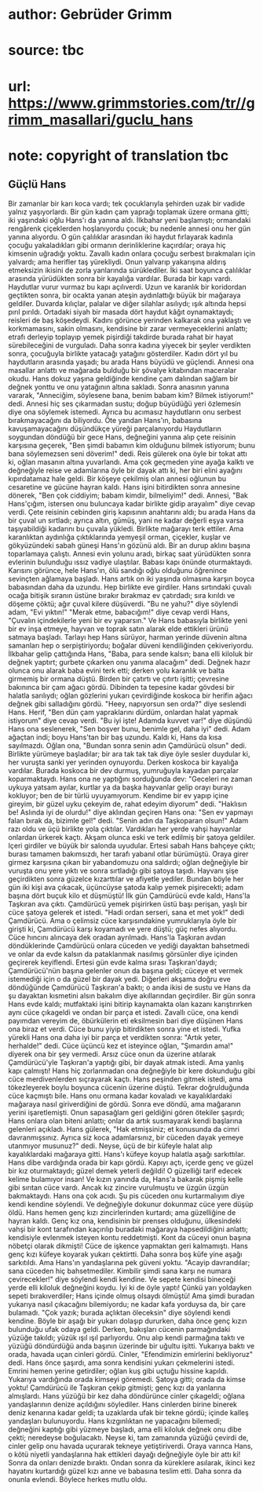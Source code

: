 # author: Gebrüder Grimm
# source: tbc
# url: https://www.grimmstories.com/tr//grimm_masallari/guclu_hans
# note: copyright of translation tbc

## Güçlü Hans 

Bir zamanlar bir karı koca vardı; tek çocuklarıyla şehirden uzak bir
vadide yalnız yaşıyorlardı. Bir gün kadın çam yaprağı toplamak üzere
ormana gitti; iki yaşındaki oğlu Hans'ı da yanına aldı. İlkbahar yeni
başlamıştı; ormandaki rengârenk çiçeklerden hoşlanıyordu çocuk; bu
nedenle annesi onu her gün yanına alıyordu.
O gün çalılıklar arasından iki haydut fırlayarak kadınla çocuğu
yakaladıkları gibi ormanın derinliklerine kaçırdılar; oraya hiç kimsenin
uğradığı yoktu.
Zavallı kadın onlara çocuğu serbest bırakmaları için yalvardı; ama
herifler taş yürekliydi. Onun yalvarıp yakarışına aldırış etmeksizin
ikisini de zorla yanlarında sürüklediler. İki saat boyunca çalılıklar
arasında yürüdükten sonra bir kayalığa vardılar. Burada bir kapı vardı.
Haydutlar vurur vurmaz bu kapı açılıverdi. Uzun ve karanlık bir
koridordan geçtikten sonra, bir ocakta yanan ateşin aydınlattığı büyük
bir mağaraya geldiler. Duvarda kılıçlar, palalar ve diğer silahlar
asılıydı; ışık altında hepsi pırıl pırıldı. Ortadaki siyah bir masada
dört haydut kâğıt oynamaktaydı; reisleri de baş köşedeydi. Kadını
görünce yerinden kalkarak ona yaklaştı ve korkmamasını, sakin olmasını,
kendisine bir zarar vermeyeceklerini anlattı; etrafı derleyip toplayıp
yemek pişirdiği takdirde burada rahat bir hayat sürebileceğini de
vurguladı.
Daha sonra kadına yiyecek bir şeyler verdikten sonra, çocuğuyla birlikte
yatacağı yatağını gösterdiler.
Kadın dört yıl bu haydutların arasında yaşadı; bu arada Hans büyüdü ve
güçlendi. Annesi ona masallar anlattı ve mağarada bulduğu bir şövalye
kitabından maceralar okudu. Hans dokuz yaşına geldiğinde kendine çam
dalından sağlam bir değnek yonttu ve onu yatağının altına sakladı. Sonra
anasının yanına vararak, "Anneciğim, söylesene bana, benim babam kim?
Bilmek istiyorum!" dedi.
Annesi hiç ses çıkarmadan sustu; doğup büyüdüğü yeri özlemesin diye ona
söylemek istemedi. Ayrıca bu acımasız haydutların onu serbest
bırakmayacağını da biliyordu. Öte yandan Hans'ın, babasına
kavuşamayacağını düşündükçe yüreği parçalanıyordu
Haydutların soygundan döndüğü bir gece Hans, değneğini yanına alıp çete
reisinin karşısına geçerek, "Ben şimdi babamın kim olduğunu bilmek
istiyorum; bunu bana söylemezsen seni döverim!" dedi. Reis gülerek ona
öyle bir tokat attı ki, oğlan masanın altına yuvarlandı. Ama çok
geçmeden yine ayağa kalktı ve değneğiyle reise ve adamlarına öyle bir
dayak attı ki, her biri elini ayağını kıpırdatamaz hale geldi. Bir
köşeye çekilmiş olan annesi oğlunun bu cesaretine ve gücüne hayran
kaldı.
Hans işini bitirdikten sonra annesine dönerek, "Ben çok ciddiyim; babam
kimdir, bilmeliyim!" dedi. Annesi, "Bak Hans'çığım, istersen onu
buluncaya kadar birlikte gidip arayalım" diye cevap verdi. Çete
reisinin cebinden giriş kapısının anahtarını aldı; bu arada Hans da bir
çuval un sırtladı; ayrıca altın, gümüş, yani ne kadar değerli eşya varsa
taşıyabildiği kadarını bu çuvala yükledi. Birlikte mağarayı terk
ettiler. Ama karanlıktan aydınlığa çıktıklarında yemyeşil orman,
çiçekler, kuşlar ve gökyüzündeki sabah güneşi Hans'ın gözünü aldı. Bir
an durup aklını başına toparlamaya çalıştı.
Annesi evin yolunu aradı, birkaç saat yürüdükten sonra evlerinin
bulunduğu ıssız vadiye ulaştılar.
Babası kapı önünde oturmaktaydı. Karısını görünce, hele Hans'ın, ölü
sandığı oğlu olduğunu öğrenince sevinçten ağlamaya başladı.
Hans artık on iki yaşında olmasına karşın boyca babasından daha da
uzundu.
Hep birlikte eve girdiler. Hans sırtındaki çuvalı ocağa bitişik sıranın
üstüne bırakır bırakmaz ev çatırdadı; sıra kırıldı ve döşeme çöktü; ağır
çuval kilere düşüverdi.
"Bu ne yahu?" diye söylendi adam, "Evi yıktın!"
"Merak etme, babacığım!" diye cevap verdi Hans, "Çuvalın
içindekilerle yeni bir ev yaparsın."
Ve Hans babasıyla birlikte yeni bir ev inşa etmeye, hayvan ve toprak
satın alarak elde ettikleri ürünü satmaya başladı.
Tarlayı hep Hans sürüyor, harman yerinde düvenin altına samanları hep o
serpiştiriyordu; boğalar düveni kendiliğinden çekiveriyordu.
İlkbahar gelip çattığında Hans, "Baba, para sende kalsın; bana elli
kiloluk bir değnek yaptırt; gurbete çıkarken onu yanıma alacağım"
dedi.
Değnek hazır olunca onu alarak baba evini terk etti; derken yolu
karanlık ve balta girmemiş bir ormana düştü. Birden bir çatırtı ve
çıtırtı işitti; çevresine bakınınca bir çam ağacı gördü. Dibinden ta
tepesine kadar gövdesi bir halatla sarılıydı; oğlan gözlerini yukarı
çevirdiğinde koskoca bir herifin ağacı değnek gibi salladığını gördü.
"Heey, napıyorsun sen orda?" diye seslendi Hans.
Herif, "Ben dün çam yapraklarını dürdüm, onlardan halat yapmak
istiyorum" diye cevap verdi. "Bu iyi işte! Adamda kuvvet var!" diye
düşündü Hans ona seslenerek, "Sen boşver bunu, benimle gel, daha iyi"
dedi.
Adam ağaçtan indi; boyu Hans'tan bir baş uzundu. Kaldı ki, Hans da kısa
sayılmazdı. Oğlan ona, "Bundan sonra senin adın Çamdürücü olsun"
dedi.
Birlikte yürümeye başladılar; bir ara tak tak tak diye öyle sesler
duydular ki, her vuruşta sanki yer yerinden oynuyordu.
Derken koskoca bir kayalığa vardılar. Burada koskoca bir dev durmuş,
yumruğuyla kayadan parçalar koparmaktaydı. Hans ona ne yaptığını
sorduğunda dev:
"Geceleri ne zaman uykuya yatsam ayılar, kurtlar ya da başka hayvanlar
gelip orayı burayı kokluyor; ben de bir türlü uyuyamıyorum. Kendime bir
ev yapıp içine gireyim, bir güzel uyku çekeyim de, rahat edeyim
diyorum" dedi.
"Haklısın be! Aslında iyi de olurdu!" diye aklından geçiren Hans ona:
"Sen ev yapmayı falan bırak da, bizimle gel!" dedi. "Senin adın da
Taşkoparan olsun!"
Adam razı oldu ve üçü birlikte yola çıktılar. Vardıkları her yerde vahşi
hayvanlar onlardan ürkerek kaçtı.
Akşam olunca eski ve terk edilmiş bir şatoya geldiler. Içeri girdiler ve
büyük bir salonda uyudular.
Ertesi sabah Hans bahçeye çıktı; burası tamamen bakımsızdı, her tarafı
yabanıl otlar bürümüştü. Oraya girer girmez karşısına çıkan bir
yabandomuzu ona saldırdı; oğlan değneğiyle bir vuruşta onu yere yıktı ve
sonra sırtladığı gibi şatoya taşıdı.
Hayvanı şişe geçirdikten sonra güzelce kızarttılar ve afiyetle yediler.
Bundan böyle her gün iki kişi ava çıkacak, üçüncüyse şatoda kalıp yemek
pişirecekti; adam başına dört buçuk kilo et düşmüştü!
İlk gün Çamdürücü evde kaldı, Hans'la Taşkıran ava çıktı.
Çamdürücü yemek pişirirken üstü başı perişan, yaşlı bir cüce şatoya
gelerek et istedi.
"Hadi ordan serseri, sana et met yok!" dedi Çamdürücü.
Ama o çelimsiz cüce karşısındakine yumruklarıyla öyle bir girişti ki,
Çamdürücü karşı koyamadı ve yere düştü; güç nefes alıyordu. Cüce hıncını
alıncaya dek oradan ayrılmadı.
Hans'la Taşkıran avdan döndüklerinde Çamdürücü onlara cüceden ve yediği
dayaktan bahsetmedi ve onlar da evde kalsın da pataklanmak nasılmış
görsünler diye içinden geçirerek keyiflendi.
Ertesi gün evde kalma sırası Taşkıran'daydı; Çamdürücü'nün başına
gelenler onun da başına geldi; cüceye et vermek istemediği için o da
güzel bir dayak yedi.
Diğerleri akşama doğru eve döndüğünde Çamdürücü Taşkıran'a baktı; o
anda ikisi de sustu ve Hans da şu dayaktan kısmetini alsın bakalım diye
akıllarından geçirdiler.
Bir gün sonra Hans evde kaldı; mutfaktaki işini bitirip kaynamakta olan
kazanı karıştırırken aynı cüce çıkageldi ve ondan bir parça et istedi.
Zavallı cüce, ona kendi payımdan vereyim de, öbürkülerin eti eksilmesin
bari diye düşünen Hans ona biraz et verdi.
Cüce bunu yiyip bitirdikten sonra yine et istedi.
Yufka yürekli Hans ona daha iyi bir parça et verdikten sonra:
"Artık yeter, herhalde!" dedi. Cüce üçüncü kez et isteyince oğlan,
"Şımardın ama!" diyerek ona bir şey vermedi. Arsız cüce onun da
üzerine atılarak Çamdürücü'yle Taşkıran'a yaptığı gibi, bir dayak
atmak istedi. Ama yanlış kapı çalmıştı! Hans hiç zorlanmadan ona
değneğiyle bir kere dokunduğu gibi cüce merdivenlerden sıçrayarak kaçtı.
Hans peşinden gitmek istedi, ama tökezleyerek boylu boyunca cücenin
üzerine düştü. Tekrar doğrulduğunda cüce kaçmıştı bile.
Hans onu ormana kadar kovaladı ve kayalıklardaki mağaraya nasıl
giriverdiğini de gördü. Sonra eve döndü, ama mağaranın yerini
işaretlemişti.
Onun sapasağlam geri geldiğini gören ötekiler şaşırdı; Hans onlara olan
biteni anlattı; onlar da artık susmayarak kendi başlarına gelenleri
açıkladı.
Hans gülerek, "Hak etmişsiniz; et konusunda da cimri davranmışsınız.
Ayrıca siz koca adamlarsınız, bir cüceden dayak yemeye utanmıyor
musunuz?" dedi.
Neyse, üçü de bir küfeyle halat alıp kayalıklardaki mağaraya gitti.
Hans'ı küfeye koyup halatla aşağı sarkıttılar. Hans dibe vardığında
orada bir kapı gördü. Kapıyı açtı, içerde genç ve güzel bir kız
oturmaktaydı; güzel demek yeterli değildi! O güzelliği tarif edecek
kelime bulamıyor insan! Ve kızın yanında da, Hans'a bakarak pişmiş
kelle gibi sırıtan cüce vardı. Ancak kız zincire vurulmuştu ve üzgün
üzgün bakmaktaydı. Hans ona çok acıdı. Şu pis cüceden onu kurtarmalıyım
diye kendi kendine söylendi. Ve değneğiyle dokunur dokunmaz cüce yere
düşüp öldü. Hans hemen genç kızı zincirlerinden kurtardı; ama
güzelliğine de hayran kaldı.
Genç kız ona, kendisinin bir prenses olduğunu, ülkesindeki vahşi bir
kont tarafından kaçırılıp buradaki mağaraya hapsedildiğini anlattı;
kendisiyle evlenmek isteyen kontu reddetmişti. Kont da cüceyi onun
başına nöbetçi olarak dikmişti! Cüce de işkence yapmaktan geri
kalmamıştı.
Hans genç kızı küfeye koyarak yukarı çektirtti. Daha sonra boş küfe yine
aşağı sarkıtıldı. Ama Hans'ın yandaşlarına pek güveni yoktu. "Acayip
davrandılar; sana cüceden hiç bahsetmediler. Kimbilir şimdi sana karşı
ne numara çevirecekler!" diye söylendi kendi kendine. Ve sepete kendisi
bineceği yerde elli kiloluk değneğini koydu. İyi ki de öyle yaptı! Çünkü
yarı yoldayken sepeti bırakıverdiler; Hans içinde olmuş olsaydı ölmüştü!
Ama şimdi buradan yukarıya nasıl çıkacağını bilemiyordu; ne kadar kafa
yorduysa da, bir çare bulamadı. "Çok yazık; burada açlıktan öleceksin"
diye söylendi kendi kendine. Böyle bir aşağı bir yukarı dolaşıp
dururken, daha önce genç kızın bulunduğu ufak odaya geldi. Derken,
bakışları cücenin parmağındaki yüzüğe takıldı; yüzük ışıl ışıl
parlıyordu. Onu alıp kendi parmağına taktı ve yüzüğü döndürdüğü anda
başının üzerinde bir uğultu işitti. Yukarıya baktı ve orada, havada uçan
cinleri gördü. Cinler, "Efendimizin emirlerini bekliyoruz" dedi. Hans
önce şaşırdı, ama sonra kendisini yukarı çekmelerini istedi. Emrini
hemen yerine getirdiler; oğlan kuş gibi uçtuğu hissine kapıldı. Yukarıya
vardığında orada kimseyi göremedi. Şatoya gitti; orada da kimse yoktu!
Çamdürücü ile Taşkıran çekip gitmişti; genç kızı da yanlarına
almışlardı.
Hans yüzüğü bir kez daha döndürünce cinler çıkageldi; oğlana
yandaşlarının denize açıldığını söylediler.
Hans cinlerden birine binerek deniz kenarına kadar geldi; ta uzaklarda
ufak bir tekne gördü; içinde kalleş yandaşları bulunuyordu.
Hans kızgınlıktan ne yapacağını bilemedi; değneğini kaptığı gibi yüzmeye
başladı, ama elli kiloluk değnek onu dibe çekti; neredeyse boğulacaktı.
Neyse ki, tam zamanında yüzüğü çevirdi de, cinler gelip onu havada
uçurarak tekneye yetiştiriverdi.
Oraya varınca Hans, o kötü niyetli yandaşlarına hak ettikleri dayağı
değneğiyle öyle bir attı ki! Sonra da onları denizde bıraktı. Ondan
sonra da küreklere asılarak, ikinci kez hayatını kurtardığı güzel kızı
anne ve babasına teslim etti.
Daha sonra da onunla evlendi. Böylece herkes mutlu oldu.
